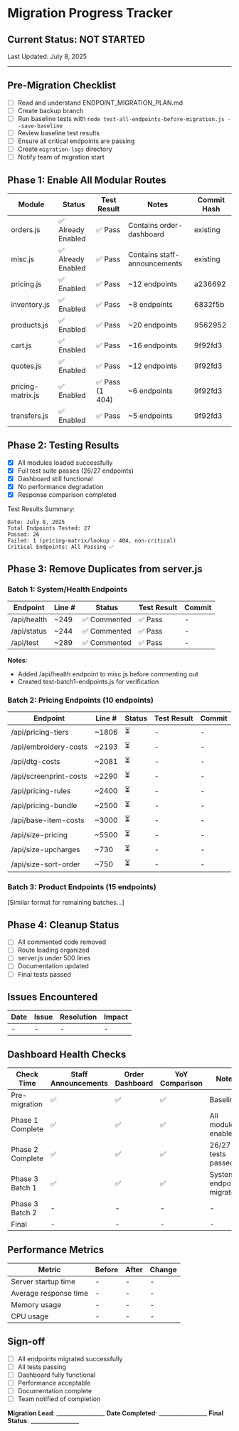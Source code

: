 # Migration Progress Tracker

## Current Status: NOT STARTED

Last Updated: July 8, 2025

---

## Pre-Migration Checklist

- [ ] Read and understand ENDPOINT_MIGRATION_PLAN.md
- [ ] Create backup branch
- [ ] Run baseline tests with `node test-all-endpoints-before-migration.js --save-baseline`
- [ ] Review baseline test results
- [ ] Ensure all critical endpoints are passing
- [ ] Create `migration-logs` directory
- [ ] Notify team of migration start

## Phase 1: Enable All Modular Routes

| Module | Status | Test Result | Notes | Commit Hash |
|--------|--------|-------------|-------|-------------|
| orders.js | ✅ Already Enabled | ✅ Pass | Contains order-dashboard | existing |
| misc.js | ✅ Already Enabled | ✅ Pass | Contains staff-announcements | existing |
| pricing.js | ✅ Enabled | ✅ Pass | ~12 endpoints | a236692 |
| inventory.js | ✅ Enabled | ✅ Pass | ~8 endpoints | 6832f5b |
| products.js | ✅ Enabled | ✅ Pass | ~20 endpoints | 9562952 |
| cart.js | ✅ Enabled | ✅ Pass | ~16 endpoints | 9f92fd3 |
| quotes.js | ✅ Enabled | ✅ Pass | ~12 endpoints | 9f92fd3 |
| pricing-matrix.js | ✅ Enabled | ✅ Pass (1 404) | ~6 endpoints | 9f92fd3 |
| transfers.js | ✅ Enabled | ✅ Pass | ~5 endpoints | 9f92fd3 |

## Phase 2: Testing Results

- [x] All modules loaded successfully
- [x] Full test suite passes (26/27 endpoints)
- [x] Dashboard still functional
- [x] No performance degradation
- [x] Response comparison completed

Test Results Summary:
```
Date: July 8, 2025
Total Endpoints Tested: 27
Passed: 26
Failed: 1 (pricing-matrix/lookup - 404, non-critical)
Critical Endpoints: All Passing ✅
```

## Phase 3: Remove Duplicates from server.js

### Batch 1: System/Health Endpoints
| Endpoint | Line # | Status | Test Result | Commit |
|----------|--------|--------|-------------|--------|
| /api/health | ~249 | ✅ Commented | ✅ Pass | - |
| /api/status | ~244 | ✅ Commented | ✅ Pass | - |
| /api/test | ~289 | ✅ Commented | ✅ Pass | - |

**Notes**: 
- Added /api/health endpoint to misc.js before commenting out
- Created test-batch1-endpoints.js for verification

### Batch 2: Pricing Endpoints (10 endpoints)
| Endpoint | Line # | Status | Test Result | Commit |
|----------|--------|--------|-------------|--------|
| /api/pricing-tiers | ~1806 | ⏳ | - | - |
| /api/embroidery-costs | ~2193 | ⏳ | - | - |
| /api/dtg-costs | ~2081 | ⏳ | - | - |
| /api/screenprint-costs | ~2290 | ⏳ | - | - |
| /api/pricing-rules | ~2400 | ⏳ | - | - |
| /api/pricing-bundle | ~2500 | ⏳ | - | - |
| /api/base-item-costs | ~3000 | ⏳ | - | - |
| /api/size-pricing | ~5500 | ⏳ | - | - |
| /api/size-upcharges | ~730 | ⏳ | - | - |
| /api/size-sort-order | ~750 | ⏳ | - | - |

### Batch 3: Product Endpoints (15 endpoints)
[Similar format for remaining batches...]

## Phase 4: Cleanup Status

- [ ] All commented code removed
- [ ] Route loading organized
- [ ] server.js under 500 lines
- [ ] Documentation updated
- [ ] Final tests passed

## Issues Encountered

| Date | Issue | Resolution | Impact |
|------|-------|------------|--------|
| - | - | - | - |

## Dashboard Health Checks

| Check Time | Staff Announcements | Order Dashboard | YoY Comparison | Notes |
|------------|--------------------|--------------------|----------------|-------|
| Pre-migration | ✅ | ✅ | ✅ | Baseline |
| Phase 1 Complete | ✅ | ✅ | ✅ | All modules enabled |
| Phase 2 Complete | ✅ | ✅ | ✅ | 26/27 tests passed |
| Phase 3 Batch 1 | ✅ | ✅ | ✅ | System endpoints migrated |
| Phase 3 Batch 2 | - | - | - | - |
| Final | - | - | - | - |

## Performance Metrics

| Metric | Before | After | Change |
|--------|--------|-------|--------|
| Server startup time | - | - | - |
| Average response time | - | - | - |
| Memory usage | - | - | - |
| CPU usage | - | - | - |

## Sign-off

- [ ] All endpoints migrated successfully
- [ ] All tests passing
- [ ] Dashboard fully functional
- [ ] Performance acceptable
- [ ] Documentation complete
- [ ] Team notified of completion

**Migration Lead**: _________________
**Date Completed**: _________________
**Final Status**: _________________